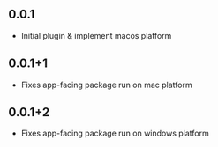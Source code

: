## 0.0.1

* Initial plugin & implement macos platform

## 0.0.1+1

* Fixes app-facing package run on mac platform

## 0.0.1+2

* Fixes app-facing package run on windows platform